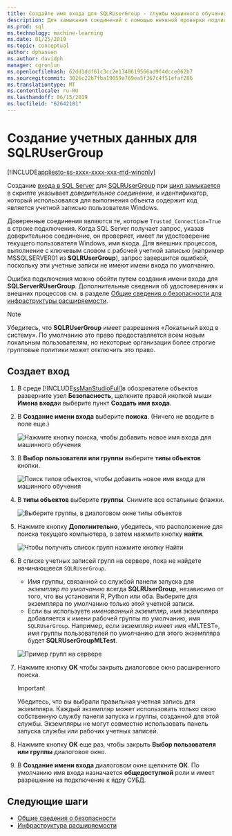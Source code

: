 ```yaml
---
title: Создайте имя входа для SQLRUserGroup - службы машинного обучения SQL Server
description: Для замыкания соединений с помощью неявной проверки подлинности Создайте имя входа в SQL Server SQLRUserGroup, так что можете войти на сервер, для преобразования идентификаторов для вызывающего пользователя с рабочей учетной записью.
ms.prod: sql
ms.technology: machine-learning
ms.date: 01/25/2019
ms.topic: conceptual
author: dphansen
ms.author: davidph
manager: cgronlun
ms.openlocfilehash: 62dd1ddf61c3cc2e1340619566ad9f4dcce062b7
ms.sourcegitcommit: 3026c22b7fba19059a769ea5f367c4f51efaf286
ms.translationtype: MT
ms.contentlocale: ru-RU
ms.lasthandoff: 06/15/2019
ms.locfileid: "62642101"
---
```

# <a name="create-a-login-for-sqlrusergroup"></a>Создание учетных данных для SQLRUserGroup
[!INCLUDE[appliesto-ss-xxxx-xxxx-xxx-md-winonly](../../includes/appliesto-ss-xxxx-xxxx-xxx-md-winonly.md)]

Создание [входа в SQL Server](https://docs.microsoft.com/sql/relational-databases/security/authentication-access/create-a-login) для [SQLRUserGroup](../concepts/security.md#sqlrusergroup) при [цикл замыкается](../../advanced-analytics/concepts/security.md#implied-authentication) в скрипте указывает *доверительное соединение*, и идентификатор, который использовался для выполнения объекта содержит код является учетной записью пользователя Windows.

Доверенные соединения являются те, которые `Trusted_Connection=True` в строке подключения. Когда SQL Server получает запрос, указав доверительное соединение, он проверяет, имеет ли удостоверение текущего пользователя Windows, имя входа. Для внешних процессов, выполнение с ключевым словом с рабочей учетной записью (например MSSQLSERVER01 из **SQLRUserGroup**), запрос завершится ошибкой, поскольку эти учетные записи не имеют имени входа по умолчанию.

Ошибка подключения можно обойти путем создания имени входа для **SQLServerRUserGroup**. Дополнительные сведения об удостоверениях и внешних процессов см. в разделе [Общие сведения о безопасности для инфраструктуры расширяемости](../concepts/security.md).

> [!Note]
> Убедитесь, что **SQLRUserGroup** имеет разрешения «Локальный вход в систему». По умолчанию это право предоставляется всем новым локальным пользователям, но некоторые организации более строгие групповые политики может отключить это право.

## <a name="create-a-login"></a>Создает вход

1. В среде [!INCLUDE[ssManStudioFull](../../includes/ssmanstudiofull-md.md)]в обозревателе объектов разверните узел **Безопасность**, щелкните правой кнопкой мыши **Имена входа**и выберите пункт **Создать имя входа**.

2. В **Создание имени входа** выберите **поиска**. (Ничего не вводите в поле еще.)
    
     ![Нажмите кнопку поиска, чтобы добавить новое имя входа для машинного обучения](media/implied-auth-login1.png "\"щелкните\" Поиск \", чтобы добавить новое имя входа для машинного обучения")

3. В **Выбор пользователя или группы** выберите **типы объектов** кнопки.

     ![Поиск типов объектов, чтобы добавить новое имя входа для машинного обучения](media/implied-auth-login2.png "поиска типов объектов, чтобы добавить новое имя входа для машинного обучения")

4. В **типы объектов** выберите **группы**. Снимите все остальные флажки.

     ![Выберите группы, в диалоговом окне типы объектов](media/implied-auth-login3.png "Выбор групп, в диалоговом окне типы объектов")

4. Нажмите кнопку **Дополнительно**, убедитесь, что расположение для поиска текущего компьютера, а затем нажмите кнопку **найти**.

     ![Чтобы получить список групп нажмите кнопку Найти](media/implied-auth-login4.png "нажмите кнопку Начать поиск, чтобы получить список групп")

5. В списке учетных записей групп на сервере, пока не найдете начинающееся `SQLRUserGroup`.
    
    + Имя группы, связанной со службой панели запуска для _экземпляр по умолчанию_ всегда **SQLRUserGroup**, независимо от того, что вы установили R, Python или оба. Выберите для экземпляра по умолчанию только этой учетной записи.
    + Если вы используете _именованный экземпляр_, имя экземпляра добавляется к имени рабочей группы по умолчанию, имя `SQLRUserGroup`. Например, если экземпляр имеет имя «MLTEST», имя группы пользователей по умолчанию для этого экземпляра будет **SQLRUserGroupMLTest**.
 
    ![Пример групп на сервере](media/implied-auth-login5.png "пример групп на сервере")
   
5. Нажмите кнопку **ОК** чтобы закрыть диалоговое окно расширенного поиска.

    > [!IMPORTANT]
    > Убедитесь, что вы выбрали правильная учетная запись для экземпляра. Каждый экземпляр может использовать только свою собственную службу панели запуска и группы, созданной для этой службы. Экземпляры не могут совместно использовать панель запуска службы или рабочих учетных записей.

6. Нажмите кнопку **ОК** еще раз, чтобы закрыть **Выбор пользователя или группы** диалоговое окно.

7. В **Создание имени входа** диалоговом окне щелкните **ОК**. По умолчанию имя входа назначается **общедоступной** роли и имеет разрешение на подключение к ядру СУБД.

## <a name="next-steps"></a>Следующие шаги

+ [Общие сведения о безопасности](../concepts/security.md)
+ [Инфраструктура расширяемости](../concepts/extensibility-framework.md)
